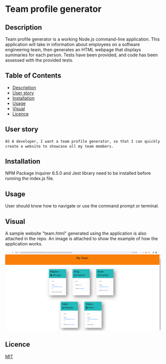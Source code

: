 # Team profile generator

## Description

Team profile generator is a working Node.js command-line application. This application will take in information about employees on a software engineering team, then generates an HTML webpage that displays summaries for each person. Tests have been provided, and code has been assessed with the provided tests.

## Table of Contents

- [Description](#description)
- [User story](#user-story)
- [Installation](#installation)
- [Usage](#usage)
- [Visual](#visual)
- [Licence](#licence)

## User story
```
AS A developer, I want a team profile generator, so that I can quickly create a website to showcase all my team members.
```

## Installation

NPM Package Inquirer 6.5.0 and Jest library need to be installed before running the index.js file.

## Usage

User should know how to navigate or use the command prompt or terminal.

## Visual

A sample website "team.html" generated using the application is also attached in the repo. An image is attached to show the example of how the application works.

![Alt text](./assets/image.png)

## Licence

[MIT](https://choosealicense.com/licenses/MIT)